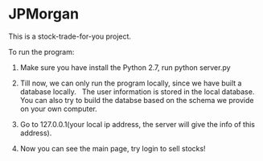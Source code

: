 # JPMorgan
This is a stock-trade-for-you project.

To run the program:

1. Make sure you have install the Python 2.7, run python server.py

2. Till now, we can only run the program locally, since we have built a database locally.
   The user information is stored in the local database. You can also try to build the databse based on the schema we provide   on your own computer.
   
3. Go to 127.0.0.1(your local ip address, the server will give the info of this address).

4. Now you can see the main page, try login to sell stocks!
